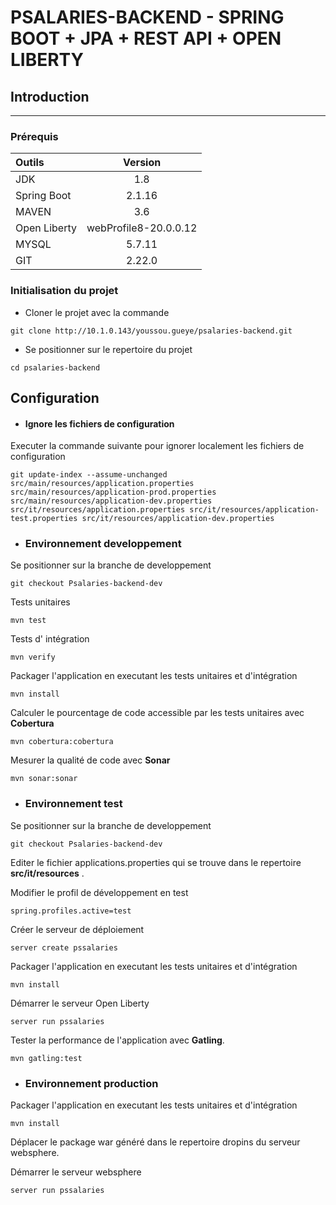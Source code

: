  # PSALARIES-BACKEND - SPRING BOOT + JPA + REST API + OPEN LIBERTY
## Introduction
   ------------
### Prérequis 

| Outils           |    Version            |
| :--------------- |  :---------------:    |
| JDK              |  1.8                  |
| Spring Boot      | 2.1.16                |
| MAVEN            | 3.6                   |
| Open Liberty     | webProfile8-20.0.0.12 |
| MYSQL            | 5.7.11                |
| GIT              | 2.22.0                |


### Initialisation du projet
* Cloner le projet avec la commande

`git clone http://10.1.0.143/youssou.gueye/psalaries-backend.git` 

* Se positionner sur le repertoire du projet

`cd psalaries-backend` 
 

## Configuration
* #### Ignore les fichiers de  configuration
Executer la commande suivante pour ignorer localement 
les fichiers de configuration

 `git update-index --assume-unchanged  src/main/resources/application.properties src/main/resources/application-prod.properties src/main/resources/application-dev.properties  src/it/resources/application.properties src/it/resources/application-test.properties src/it/resources/application-dev.properties
` 
* ### Environnement developpement 
Se positionner sur la branche de developpement

`git checkout Psalaries-backend-dev` 

Tests unitaires 

`mvn test` 

Tests d' intégration 

`mvn verify` 

Packager l'application en executant les tests unitaires et d'intégration

`mvn install` 

 Calculer le pourcentage de code accessible par les tests unitaires avec **Cobertura**

`mvn cobertura:cobertura` 

Mesurer la qualité de code avec **Sonar**

`mvn sonar:sonar` 

* ### Environnement test
Se positionner sur la branche de developpement

`git checkout Psalaries-backend-dev`

Editer le fichier applications.properties qui se trouve dans le repertoire **src/it/resources** .

Modifier le profil de développement en test

`spring.profiles.active=test`

Créer le serveur de déploiement

`server create pssalaries` 

Packager l'application en executant les tests unitaires et d'intégration

`mvn install` 

Démarrer le serveur Open Liberty

`server run pssalaries` 

Tester la performance de l'application avec **Gatling**.

`mvn gatling:test`

* ### Environnement production
Packager l'application en executant les tests unitaires et d'intégration

`mvn install` 

Déplacer le package war généré dans le repertoire dropins du serveur websphere.

Démarrer le serveur websphere

`server run pssalaries` 



 
 